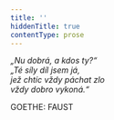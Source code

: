 ```yaml
---
title: ''
hiddenTitle: true
contentType: prose
---
```


_„Nu dobrá, a kdos ty?“  
„Té síly díl jsem já,  
jež chtíc vždy páchat zlo  
vždy dobro vykoná.“_

GOETHE: FAUST
